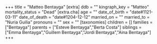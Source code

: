 +++
title = "Matteo Bentayga"
[extra]
ddb = ""
kingraph_key = "Matteo"
mortality_status = "Dead"
[extra.cha]
age = ""
date_of_birth = "date#1121-03-11"
date_of_death = "date#1204-12-12"
married_on = ""
married_to = "Nuria Guilia"
pronouns = ""
sex = ""
[taxonomies]
children = []
families = ["Bentayga"]
parents = ["Esteve Bentayga","Berta Costa"]
siblings = ["Emma Bentayga","Guillem Bentayga","Jordi Bentayga","Aina Bentayga"]
+++

